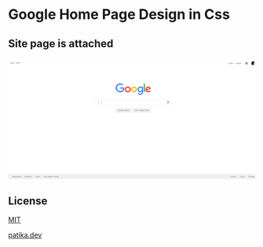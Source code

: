 # Google Home Page Design in Css

## Site page is attached

![page](assets/odev-pic.png)

## License

[MIT](https://choosealicense.com/licenses/mit/)

[patika.dev](https://app.patika.dev/)
